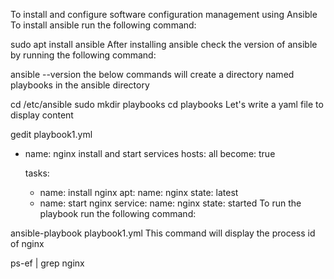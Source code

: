 To install and configure software configuration management using Ansible
To install ansible run the following command:

sudo apt install ansible
After installing ansible check the version of ansible by running the following command:

ansible --version
the below commands will create a directory named playbooks in the ansible directory

cd /etc/ansible
sudo mkdir playbooks
cd playbooks
Let's write a yaml file to display content

gedit playbook1.yml
- name: nginx install and start services
  hosts: all
  become: true

  tasks:
    - name: install nginx
      apt:
        name: nginx
        state: latest
    - name: start nginx
      service:
        name: nginx
        state: started
To run the playbook run the following command:

ansible-playbook playbook1.yml
This command will display the process id of nginx

ps-ef | grep nginx
